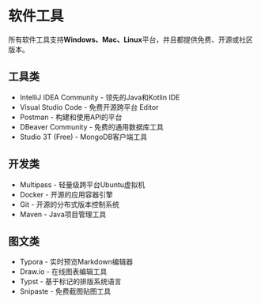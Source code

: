 # 软件工具

所有软件工具支持**Windows、Mac、Linux**平台，并且都提供免费、开源或社区版本。

## 工具类

- IntelliJ IDEA Community - 领先的Java和Kotlin IDE
- Visual Studio Code - 免费开源跨平台 Editor
- Postman - 构建和使用API的平台
- DBeaver Community - 免费的通用数据库工具
- Studio 3T (Free) - MongoDB客户端工具

## 开发类

- Multipass - 轻量级跨平台Ubuntu虚拟机
- Docker - 开源的应用容器引擎
- Git - 开源的分布式版本控制系统
- Maven - Java项目管理工具

## 图文类

- Typora - 实时预览Markdown编辑器
- Draw.io - 在线图表编辑工具
- Typst - 基于标记的排版系统语言
- Snipaste - 免费截图贴图工具
